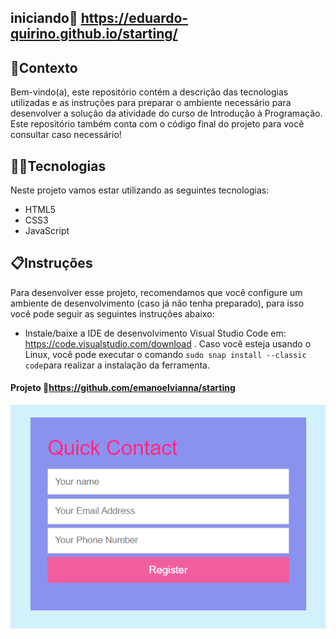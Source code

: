## iniciando🔗 https://eduardo-quirino.github.io/starting/

## 🧠Contexto

Bem-vindo(a), este repositório contém a descrição das tecnologias utilizadas e as instruções para preparar o ambiente necessário para desenvolver a solução da atividade do curso de Introdução à Programação. Este repositório também conta com o código final do projeto para você consultar caso necessário!

## 👨‍💻Tecnologias

Neste projeto vamos estar utilizando as seguintes tecnologias:

- HTML5
- CSS3
- JavaScript

## 📋Instruções

Para desenvolver esse projeto, recomendamos que você configure um ambiente de desenvolvimento (caso já não tenha preparado), para isso você pode seguir as seguintes instruções abaixo:

- Instale/baixe a IDE de desenvolvimento Visual Studio Code em: https://code.visualstudio.com/download . Caso você esteja usando o Linux, você pode executar o comando `sudo snap install --classic code`para realizar a instalação da ferramenta.

#### **Projeto** 🔗https://github.com/emanoelvianna/starting

<img src="./_img/capa-site.png" style="zoom:150%;" >

